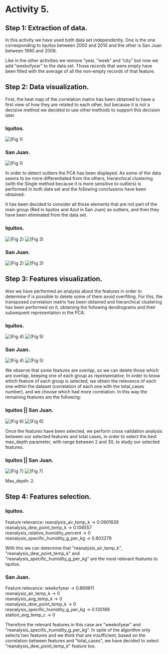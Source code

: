 # Activity 5.

## Step 1: Extraction of data.

In this activity we have used both data set independently. One is the one corresponding to Iquitos between 2000 and 2010 and the other is San Juan between 1990 and 2008.

Like in the other activities we remove “year, “week” and “city” but now we add “weekofyear” to the data set. Those records that were empty have been filled with the average of all the non-empty records of that feature.

## Step 2: Data visualization.

First, the heat map of the correlation matrix has been obtained to have a first view of how they are related to each other, but because it is not a decisive method we decided to use other methods to support this decision later. 

### Iquitos.

 ![(Fig 1)](https://github.com/AdrianMoPe/Tecnicas-de-Aprendizaje-Automatico/blob/master/Activity_5/Images/Iquitos/Fig1.png)
 
### San Juan.

 ![(Fig 1)](https://github.com/AdrianMoPe/Tecnicas-de-Aprendizaje-Automatico/blob/master/Activity_5/Images/San%20Juan/Fig1.png)
 
In order to detect outliers the PCA has been displayed. As some of the data seems to be more differentiated from the others, hierarchical clustering (with the Single method because it is more sensitive to outliers) is performed in both data set and the following conclusions have been obtained:

It has been decided to consider all those elements that are not part of the main group (Red in Iquitos and Azul in San Juan) as outliers, and then they have been eliminated from the data set.

### Iquitos.

 ![(Fig 2)](https://github.com/AdrianMoPe/Tecnicas-de-Aprendizaje-Automatico/blob/master/Activity_5/Images/Iquitos/Fig2.png)
  ![(Fig 3)](https://github.com/AdrianMoPe/Tecnicas-de-Aprendizaje-Automatico/blob/master/Activity_5/Images/Iquitos/Fig3.png)

### San Juan.

 ![(Fig 2)](https://github.com/AdrianMoPe/Tecnicas-de-Aprendizaje-Automatico/blob/master/Activity_5/Images/San%20Juan/Fig2.png)
  ![(Fig 3)](https://github.com/AdrianMoPe/Tecnicas-de-Aprendizaje-Automatico/blob/master/Activity_5/Images/San%20Juan/Fig3.png)

## Step 3: Features visualization.

Also we have performed an analysis about the features in order to determine if is possible to delete some of them avoid overfiting. For this, the transposed correlation matrix has been obtained and hierarchical clustering has been performed on it, obtaining the following dendrograms and their subsequent representation in the PCA:

### Iquitos.

 ![(Fig 4)](https://github.com/AdrianMoPe/Tecnicas-de-Aprendizaje-Automatico/blob/master/Activity_5/Images/Iquitos/Fig4.png)
 ![(Fig 5)](https://github.com/AdrianMoPe/Tecnicas-de-Aprendizaje-Automatico/blob/master/Activity_5/Images/Iquitos/Fig5.png)

### San Juan.

  ![(Fig 4)](https://github.com/AdrianMoPe/Tecnicas-de-Aprendizaje-Automatico/blob/master/Activity_5/Images/San%20Juan/Fig4.png) ![(Fig 5)](https://github.com/AdrianMoPe/Tecnicas-de-Aprendizaje-Automatico/blob/master/Activity_5/Images/San%20Juan/Fig5.png)

We observe that some features are overlap, so we can delete those which are overlap, keeping one of each group as representative. In order to know which feature of each group is selected, we obtain the relevance of each one within the dataset (correlation of each one with the total_cases number), and we choose which had more correlation. In this way the remaining features are the following:

### Iquitos || San Juan.

 ![(Fig 6)](https://github.com/AdrianMoPe/Tecnicas-de-Aprendizaje-Automatico/blob/master/Activity_5/Images/Iquitos/Fig6.png) ![(Fig 6)](https://github.com/AdrianMoPe/Tecnicas-de-Aprendizaje-Automatico/blob/master/Activity_5/Images/San%20Juan/Fig6.png)
 
Once the features have been selected, we perform cross validation analysis between our selected features and total cases, in order to select the best max_depth parameter, with range between 2 and 30, to study our selected features. 
 
 ### Iquitos || San Juan.

 ![(Fig 7)](https://github.com/AdrianMoPe/Tecnicas-de-Aprendizaje-Automatico/blob/master/Activity_5/Images/Iquitos/Fig7.png) ![(Fig 7)](https://github.com/AdrianMoPe/Tecnicas-de-Aprendizaje-Automatico/blob/master/Activity_5/Images/San%20Juan/Fig7.png)

Max_depth: 2.
  
  
## Step 4: Features selection.

### Iquitos.

Feature relevance:
reanalysis_air_temp_k -> 0.0901639  
reanalysis_dew_point_temp_k -> 0.106557  
reanalysis_relative_humidity_percent -> 0  
reanalysis_specific_humidity_g_per_kg -> 0.803279  

With this we can determine that "reanalysis_air_temp_k", "reanalysis_dew_point_temp_k" and "reanalysis_specific_humidity_g_per_kg" are the most relevant features to Iquitos.

### San Juan.

Feature relevance: 
weekofyear -> 0.869811  
reanalysis_air_temp_k -> 0  
reanalysis_avg_temp_k -> 0  
reanalysis_dew_point_temp_k -> 0  
reanalysis_specific_humidity_g_per_kg -> 0.130189  
station_avg_temp_c -> 0

Therefore the relevant features in this case are "weekofyear" and "reanalysis_specific_humidity_g_per_kg". In spite of the algorithm only selects two features and we think that are insufficient, based on the correlation between features and "total_cases", we have decided to select "reanalysis_dew_point_temp_k" feature too.
